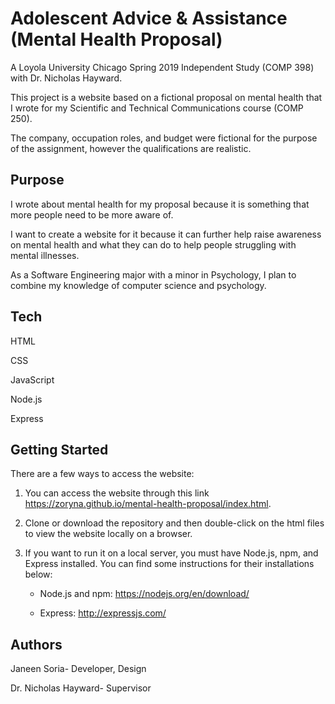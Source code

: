 # Adolescent Advice & Assistance (Mental Health Proposal)

A Loyola University Chicago Spring 2019 Independent Study (COMP 398) with Dr. Nicholas Hayward.

This project is a website based on a fictional proposal on mental health that I wrote for my Scientific and Technical Communications course (COMP 250).

The company, occupation roles, and budget were fictional for the purpose of the assignment, however the qualifications are realistic.

## Purpose

I wrote about mental health for my proposal because it is something that more people need to be more aware of.

I want to create a website for it because it can further help raise awareness on mental health and what they can do to help people struggling with mental illnesses.

As a Software Engineering major with a minor in Psychology, I plan to combine my knowledge of computer science and psychology.

## Tech

HTML

CSS

JavaScript

Node.js


Express

## Getting Started

There are a few ways to access the website:

1. You can access the website through this link https://zoryna.github.io/mental-health-proposal/index.html.

2. Clone or download the repository and then double-click on the html files to view the website locally on a browser.

3. If you want to run it on a local server, you must have Node.js, npm, and Express installed.
You can find some instructions for their installations below:

    - Node.js and npm: https://nodejs.org/en/download/

    - Express: http://expressjs.com/

## Authors

Janeen Soria- Developer, Design

Dr. Nicholas Hayward- Supervisor
